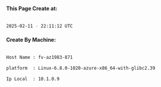 
   
#### This Page Create at:

```bash

2025-02-11 - 22:11:12 UTC

```

#### Create By Machine:

```bash

Host Name : fv-az1983-871

platform  : Linux-6.8.0-1020-azure-x86_64-with-glibc2.39

Ip Local  : 10.1.0.9

```

